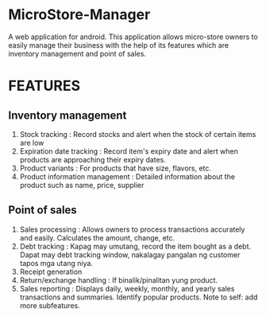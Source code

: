 # MicroStore-Manager
A web application for android. This application allows micro-store owners to easily manage their business with the help of its features which are inventory management and point of sales.

# FEATURES
## Inventory management
1. Stock tracking : Record stocks and alert when the stock of certain items are low
2. Expiration date tracking : Record item's expiry date and alert when products are approaching their expiry dates.
3. Product variants : For products that have size, flavors, etc.
4. Product information management : Detailed information about the product such as name, price, supplier

## Point of sales
1. Sales processing : Allows owners to process transactions accurately and easily. Calculates the amount, change, etc.
2. Debt tracking : Kapag may umutang, record the item bought as a debt. Dapat may debt tracking window, nakalagay pangalan ng customer tapos mga utang niya.
3. Receipt generation
4. Return/exchange handling : If binalik/pinalitan yung product.
5. Sales reporting : Displays daily, weekly, monthly, and yearly sales transactions and summaries. Identify popular products. Note to self: add more subfeatures.
